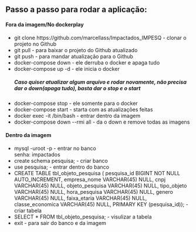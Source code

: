 <h2>Passo a passo para rodar a aplicação: </h2>

<h4>Fora da imagem/No dockerplay</h4>
<ul>
  <li> git clone https://github.com/marcellass/Impactados_IMPESQ - clonar o projeto no Github</li>
  <li> git pull - para baixar o projeto do Github atualizado </li>
  <li> git push - para mandar atualização para o Github</li>
  <li> docker-compose down - ele derruba o docker e apaga tudo</li>
  <li> docker-compose up -d - ele inicia o docker</li>
  <h5>Caso quiser atualizar algum arquivo e rodar novamente, não precisa dar o down(apaga tudo), basta dar o stop e o start</h5>
  <li> docker-compose stop - ele somente para o docker</li>
  <li> docker-compose start - starta com as atualizações feitas </li>
  <li> docker exec -it <id do container> /bin/bash - entrar dentro da imagem </li>
  <li> docker-compose down --rmi all - da o down e remove todas as imagens</li>
</ul>

<h4>Dentro da imagem</h4>
<ul>
  <li> mysql -uroot -p - entrar no banco </br>
       senha: impactados</li>
  <li> create schema pesquisa; - criar banco </li>
  <li> use pesquisa; - entrar dentro do banco </li>
  <li> CREATE TABLE tbl_objeto_pesquisa ( pesquisa_id BIGINT NOT NULL AUTO_INCREMENT, empresa_nome VARCHAR(45) NULL, cnpj VARCHAR(45) NULL, objeto_pesquisa    VARCHAR(45) NULL, tipo_objeto VARCHAR(45) NULL, hora_pesquisa VARCHAR(45) NULL, genero VARCHAR(45) NULL, faixa_etaria VARCHAR(45) NULL, classe_economica VARCHAR(45) NULL, PRIMARY KEY (pesquisa_id)); - criar tabela </li>
  <li> SELECT * FROM tbl_objeto_pesquisa; - visulizar a tabela</li>
  <li> exit - para sair do banco e da imagem</li>
</ul>
  




